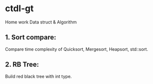 # ctdl-gt
Home work Data struct &amp; Algorithm

## 1. Sort compare:

Compare time complexity of Quicksort, Mergesort, Heapsort, std::sort.

## 2. RB Tree:

Build red black tree with int type.
